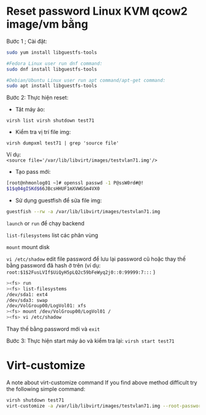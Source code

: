 # Reset password Linux KVM qcow2 image/vm bằng 

Bước 1 ; Cài đặt:

```sh
sudo yum install libguestfs-tools

#Fedora Linux user run dnf command:
sudo dnf install libguestfs-tools

#Debian/Ubuntu Linux user run apt command/apt-get command:
sudo apt install libguestfs-tools
```

Bước 2: Thực hiện reset:

- Tăt máy ảo:

`
virsh list
virsh shutdown test71
`

- Kiểm tra vị trí file img:

`
virsh dumpxml test71 | grep 'source file'
`

Ví dụ:       
`<source file='/var/lib/libvirt/images/testvlan71.img'/>`

- Tạo pass mới:
```sh
[root@nhmonlog01 ~]# openssl passwd -1 P@ssW0rd#@!
$1$q04gISKd$66JBcsHHUF1mXVWGSm4VX0
```

- Sử dụng guestfish để sửa file img:

```sh
guestfish --rw -a /var/lib/libvirt/images/testvlan71.img
```

`launch` or `run` để chạy backend

`list-filesystems` list các phân vùng

`mount` mount disk 

`vi /etc/shadow` edit file password để lưu lại password cũ hoặc thay thế bằng password đã hash ở trên
(ví dụ: `root:$1$2FusLVIf$UiQyH5pLQ2c59bFeWyq2j0::0:99999:7:::` )

```sh
><fs> run
><fs> list-filesystems
/dev/sda1: ext4
/dev/sda3: swap
/dev/VolGroup00/LogVol01: xfs
><fs> mount /dev/VolGroup00/LogVol01 /
><fs> vi /etc/shadow
```

Thay thế bằng password mới và `exit` 

Bước 3: Thực hiện start máy ảo và kiểm tra lại:
`
 virsh start test71
`

# Virt-customize
A note about virt-customize command
If you find above method difficult try the following simple command:
```sh
virsh shutdown test71
virt-customize -a /var/lib/libvirt/images/testvlan71.img --root-password password:P@ssW0rd@@ --uninstall cloud-init
```
